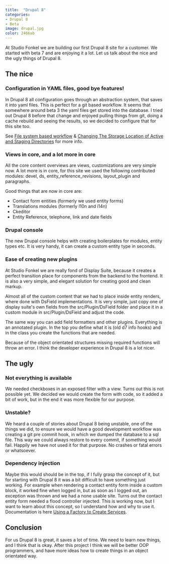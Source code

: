 ```yaml
---
title:  "Drupal 8"
categories:
- Drupal 8
- Beta
image: drupal.jpg
color: 2466ab
---
```


At Studio Fonkel we are building our first Drupal 8 site for a customer. We started with beta 7 and are enjoying it a lot. Let us talk about the nice and the ugly things of Drupal 8.

## The nice

### Configuration in YAML files, good bye features!

In Drupal 8 all configuration goes through an abstraction system, that saves it into yaml files. This is perfect for a git based workflow. It seems that somewhere around beta 3 the yaml files get stored into the database. I tried out Drupal 8 before that change and enjoyed pulling things from git, doing a cache rebuild and seeing the results, so we decided to configure that for this site too.

See [File system based workflow](https://www.drupal.org/node/2416555) & [Changing The Storage Location of Active and Staging Directories](https://www.drupal.org/node/2431247) for more info.

### Views in core, and a lot more in core

All the core content overviews are views, customizations are very simple now. A lot more is in core, for this site we used the following contributed modules: devel, ds, entity_reference_revisions, layout_plugin and paragraphs.

Good things that are now in core are:

* Contact form entities (formerly we used entity forms)
* Translations modules (formerly l10n and i14n)
* Ckeditor
* Entity Reference, telephone, link and date fields

### Drupal console

The new Drupal console helps with creating boilerplates for modules, entity types etc. It is very handy, it can create a custom entity type in seconds.

### Ease of creating new plugins

At Studio Fonkel we are really fond of Display Suite, because it creates a perfect transition place for components from the backend to the frontend. It is also a very simple, and elegant solution for creating good and clean markup.

Almost all of the custom content that we had to place inside entity renders, where done with DsField implementations. It is very simple, just copy one of display suite's own fields from the src/Plugin/DsField folder and place it in a custom module in src/Plugin/DsField and adjust the code.

The same way you can add field formatters and other plugins. Everything is an annotated plugin. In the top you define what it is (old d7 info hooks) and in the class you create the functions that are needed.

Because of the object orientated structures missing required functions will throw an error. I think the developer experience in Drupal 8 is a lot nicer.

## The ugly

### Not everything is available

We needed checkboxes in an exposed filter with a view. Turns out this is not possible yet. We decided we would create the form with code, so it added a bit of work, but in the end it was more flexible for our purpose.

### Unstable?

We heard a couple of stories about Drupal 8 being unstable, one of the things we did, to ensure we would have a good development workflow was creating a git pre commit hook, in which we dumped the database to a sql file. This way we could always restore to every commit, if something would fail. Happily we have not used it for that purpose. No crashes or fatal errors or whatsoever.

### Dependency injection

Maybe this would should be in the top, if I fully grasp the concept of it, but for starting with Drupal 8 it was a bit difficult to have something just working. For example when rendering a contact entity form inside a custom block, it worked fine when logged in, but as soon as I logged out, an exception was thrown and we had a none usable site. Turns out the contact entity form needed a flood controller injected. This is working now, but I want to learn about this concept, so I understand how and why to use it. Documentation is here [ Using a Factory to Create Services](http://symfony.com/doc/current/components/dependency_injection/factories.html).

## Conclusion

For us Drupal 8 is great, it saves a lot of time. We need to learn new things, and I think that is okay. After this project I think we will be better OOP programmers, and have more ideas how to create things in an object orientated way.
